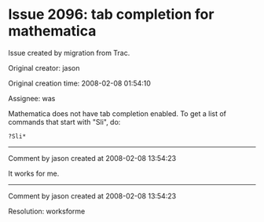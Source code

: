 # Issue 2096: tab completion for mathematica

Issue created by migration from Trac.

Original creator: jason

Original creation time: 2008-02-08 01:54:10

Assignee: was

Mathematica does not have tab completion enabled.  To get a list of commands that start with "Sli", do:


```
?Sli*
```




---

Comment by jason created at 2008-02-08 13:54:23

It works for me.


---

Comment by jason created at 2008-02-08 13:54:23

Resolution: worksforme
